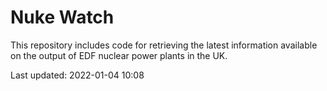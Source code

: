 # Nuke Watch

This repository includes code for retrieving the latest information available on the output of EDF nuclear power plants in the UK.

Last updated: 2022-01-04 10:08